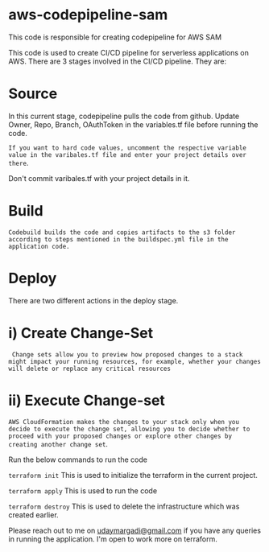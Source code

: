# aws-codepipeline-sam
This code is responsible for creating codepipeline for AWS SAM

This code is used to create CI/CD pipeline for serverless applications on AWS. There are 3 stages involved in the CI/CD pipeline. They are:

# Source
In this current stage, codepipeline pulls the code from github. Update Owner, Repo, Branch, OAuthToken in the variables.tf file before running the code. 

```If you want to hard code values, uncomment the respective variable value in the varibales.tf file and enter your project details over there```. 

Don't commit varibales.tf with your project details in it.

# Build
```Codebuild builds the code and copies artifacts to the s3 folder according to steps mentioned in the buildspec.yml file in the application code.``` 

# Deploy
There are two different actions in the deploy stage.

# i) Create Change-Set
``` Change sets allow you to preview how proposed changes to a stack might impact your running resources, for example, whether your changes will delete or replace any critical resources```

# ii) Execute Change-set
```AWS CloudFormation makes the changes to your stack only when you decide to execute the change set, allowing you to decide whether to proceed with your proposed changes or explore other changes by creating another change set```.


Run the below commands to run the code

```terraform init```
This is used to initialize the terraform in the current project.

```terraform apply```
This is used to run the code

```terraform destroy```
This is used to delete the infrastructure which was created earlier.

Please reach out to me on udaymargadi@gmail.com if you have any queries in running the application. I'm open to work more on terraform.
